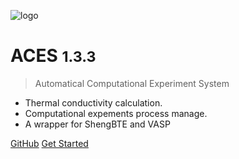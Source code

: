 ![logo](_media/icon.svg)

# ACES <small>1.3.3</small>

> Automatical Computational Experiment System

- Thermal conductivity calculation.
- Computational expements process manage.
- A wrapper for ShengBTE and VASP


[GitHub](https://github.com/vanceeasleaf/aces)
[Get Started](#quick-start)